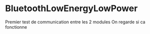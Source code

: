 # BluetoothLowEnergyLowPower
Premier test de communication entre les 2 modules
On regarde si ca fonctionne
